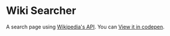 # Wiki Searcher
A search page using [Wikipedia's API](http://www.mediawiki.org/wiki/API:Main_page).
You can [View it in codepen](http://codepen.io/sandoverflow/pen/BoPddJ).
